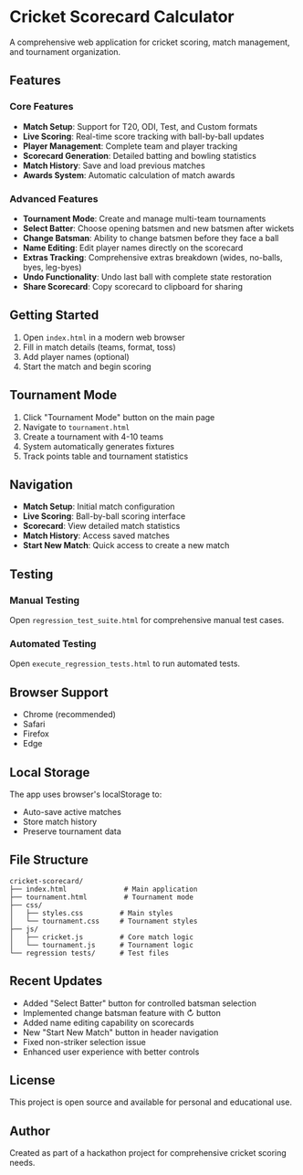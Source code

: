 # Cricket Scorecard Calculator

A comprehensive web application for cricket scoring, match management, and tournament organization.

## Features

### Core Features

- **Match Setup**: Support for T20, ODI, Test, and Custom formats
- **Live Scoring**: Real-time score tracking with ball-by-ball updates
- **Player Management**: Complete team and player tracking
- **Scorecard Generation**: Detailed batting and bowling statistics
- **Match History**: Save and load previous matches
- **Awards System**: Automatic calculation of match awards

### Advanced Features

- **Tournament Mode**: Create and manage multi-team tournaments
- **Select Batter**: Choose opening batsmen and new batsmen after wickets
- **Change Batsman**: Ability to change batsmen before they face a ball
- **Name Editing**: Edit player names directly on the scorecard
- **Extras Tracking**: Comprehensive extras breakdown (wides, no-balls, byes, leg-byes)
- **Undo Functionality**: Undo last ball with complete state restoration
- **Share Scorecard**: Copy scorecard to clipboard for sharing

## Getting Started

1. Open `index.html` in a modern web browser
2. Fill in match details (teams, format, toss)
3. Add player names (optional)
4. Start the match and begin scoring

## Tournament Mode

1. Click "Tournament Mode" button on the main page
2. Navigate to `tournament.html`
3. Create a tournament with 4-10 teams
4. System automatically generates fixtures
5. Track points table and tournament statistics

## Navigation

- **Match Setup**: Initial match configuration
- **Live Scoring**: Ball-by-ball scoring interface
- **Scorecard**: View detailed match statistics
- **Match History**: Access saved matches
- **Start New Match**: Quick access to create a new match

## Testing

### Manual Testing

Open `regression_test_suite.html` for comprehensive manual test cases.

### Automated Testing

Open `execute_regression_tests.html` to run automated tests.

## Browser Support

- Chrome (recommended)
- Safari
- Firefox
- Edge

## Local Storage

The app uses browser's localStorage to:

- Auto-save active matches
- Store match history
- Preserve tournament data

## File Structure

```
cricket-scorecard/
├── index.html              # Main application
├── tournament.html         # Tournament mode
├── css/
│   ├── styles.css         # Main styles
│   └── tournament.css     # Tournament styles
├── js/
│   ├── cricket.js         # Core match logic
│   └── tournament.js      # Tournament logic
└── regression tests/      # Test files
```

## Recent Updates

- Added "Select Batter" button for controlled batsman selection
- Implemented change batsman feature with ↻ button
- Added name editing capability on scorecards
- New "Start New Match" button in header navigation
- Fixed non-striker selection issue
- Enhanced user experience with better controls

## License

This project is open source and available for personal and educational use.

## Author

Created as part of a hackathon project for comprehensive cricket scoring needs.
